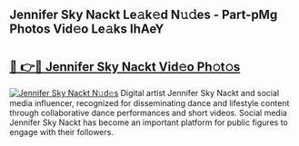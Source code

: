 ## Jennifer Sky Nackt Le𝚊k𝚎d N𝚞𝚍es - Part-pMg Photos Vid𝚎o Le𝚊ks IhAeY

# <h2><a href="http://fb1fh4.evod.top/?m=Jennifer+Sky+Nackt">🔗 👉🔴 Jennifer Sky Nackt Vid𝚎o Ph𝚘t𝚘s</a></h2>

[![Jennifer Sky Nackt N𝚞d𝚎s](https://i.imgur.com/8V9OHl7.gif)](http://fb1fh4.evod.top/?m=Jennifer+Sky+Nackt)
Digital artist Jennifer Sky Nackt and social media influencer, recognized for disseminating dance and lifestyle content through collaborative dance performances and short videos. Social media Jennifer Sky Nackt has become an important platform for public figures to engage with their followers. 
